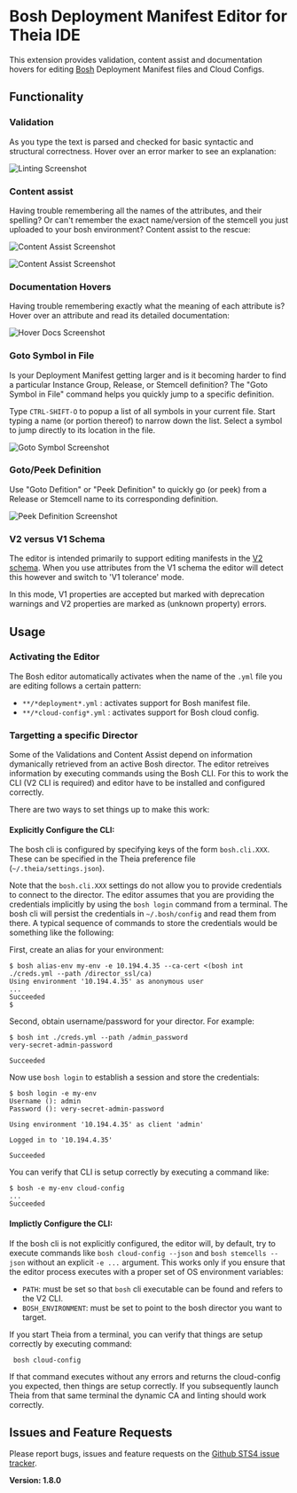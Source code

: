 # Bosh Deployment Manifest Editor for Theia IDE

This extension provides validation, content assist and documentation hovers
for editing [Bosh](https://bosh.io/) Deployment Manifest files and
Cloud Configs.

## Functionality

### Validation

As you type the text is parsed and checked for basic syntactic and structural correctness. Hover over
an error marker to see an explanation:

![Linting Screenshot][linting]

### Content assist

Having trouble remembering all the names of the attributes, and their spelling? Or can't remember
the exact name/version of the stemcell you just uploaded to your bosh environment? Content assist
to the rescue:

![Content Assist Screenshot][ca1]

![Content Assist Screenshot][ca2]

### Documentation Hovers

Having trouble remembering exactly what the meaning of each attribute is? Hover over an attribute and
read its detailed documentation:

![Hover Docs Screenshot][hovers]

### Goto Symbol in File

Is your Deployment Manifest getting larger and is it becoming harder to find a particular Instance Group,
Release, or Stemcell definition? The "Goto Symbol in File" command helps you quickly jump to a specific
definition.

Type `CTRL-SHIFT-O` to popup a list of all symbols in your current file. Start typing a name
(or portion thereof) to narrow down the list. Select a symbol to jump directly to its location in the
file.

![Goto Symbol Screenshot][goto_symbol]

### Goto/Peek Definition

Use "Goto Defition" or "Peek Definition" to quickly go (or peek) from a Release or Stemcell name
to its corresponding definition.

![Peek Definition Screenshot][peek]

### V2 versus V1 Schema

The editor is intended primarily to support editing manifests in the [V2 schema](https://bosh.io/docs/manifest-v2.html).
When you use attributes from the V1 schema the editor will detect this however and switch to 'V1 tolerance' mode.

In this mode, V1 properties are accepted but marked with deprecation warnings and V2 properties are marked as (unknown property)
errors.

## Usage

### Activating the Editor

The Bosh editor automatically activates when the name of the  `.yml` file you are editing
follows a certain pattern:

  - `**/*deployment*.yml` : activates support for Bosh manifest file.
  - `**/*cloud-config*.yml` : activates support for Bosh cloud config.

### Targetting a specific Director

Some of the Validations and Content Assist depend on information dymanically retrieved from an active Bosh director.
The editor retreives information by executing commands using the Bosh CLI. For this to work the CLI (V2
CLI is required) and editor have to be installed and configured correctly.

There are two ways to set things up to make this work:

#### Explicitly Configure the CLI:

The bosh cli is configured by specifying keys of the form `bosh.cli.XXX`. These can be specified in the Theia preference
file (`~/.theia/settings.json`).

Note that the `bosh.cli.XXX` settings do not allow you to provide credentials to connect to the director.
The editor assumes that you are providing the credentials implicitly by using the `bosh login` command from a terminal.
The bosh cli will persist the credentials in `~/.bosh/config` and read them from there. A typical sequence of commands
to store the credentials would be something like the following:

First, create an alias for your environment:

```
$ bosh alias-env my-env -e 10.194.4.35 --ca-cert <(bosh int ./creds.yml --path /director_ssl/ca)
Using environment '10.194.4.35' as anonymous user
...
Succeeded
$
```

Second, obtain username/password for your director. For example:

```
$ bosh int ./creds.yml --path /admin_password
very-secret-admin-password

Succeeded
```

Now use `bosh login` to establish a session and store the credentials:

```
$ bosh login -e my-env
Username (): admin
Password (): very-secret-admin-password

Using environment '10.194.4.35' as client 'admin'

Logged in to '10.194.4.35'

Succeeded
```

You can verify that CLI is setup correctly by executing a command like:

```
$ bosh -e my-env cloud-config
...
Succeeded
```

#### Implictly Configure the CLI:

If the bosh cli is not explicitly configured, the editor will, by default, try to execute commands like `bosh cloud-config --json`
and `bosh stemcells --json` without an explicit `-e ...` argument. This works only if you ensure that the editor
process executes with a proper set of OS environment variables:

- `PATH`: must be set so that `bosh` cli executable can be found and refers to the V2 CLI.
- `BOSH_ENVIRONMENT`: must be set to point to the bosh director you want to target.

If you start Theia from a terminal, you can verify that things are setup correctly by executing command:

     bosh cloud-config

If that command executes without any errors and returns the cloud-config you expected, then things are setup correctly.
If you subsequently launch Theia from that same terminal the dynamic CA and linting should work correctly.

## Issues and Feature Requests

Please report bugs, issues and feature requests on the [Github STS4 issue tracker](https://github.com/spring-projects/sts4/issues).

[linting]:     https://raw.githubusercontent.com/spring-projects/sts4/1bdd6f45aaf779252a2f0203f10da1a67b3c018e/theia-extensions/theia-bosh/bosh/readme-imgs/validation.png
[ca1]:         https://raw.githubusercontent.com/spring-projects/sts4/1bdd6f45aaf779252a2f0203f10da1a67b3c018e/theia-extensions/theia-bosh/bosh/readme-imgs/ca-1.png
[ca2]:         https://raw.githubusercontent.com/spring-projects/sts4/1bdd6f45aaf779252a2f0203f10da1a67b3c018e/theia-extensions/theia-bosh/bosh/readme-imgs/ca-2.png
[hovers]:      https://raw.githubusercontent.com/spring-projects/sts4/1bdd6f45aaf779252a2f0203f10da1a67b3c018e/theia-extensions/theia-bosh/bosh/readme-imgs/hover.png
[peek]:        https://raw.githubusercontent.com/spring-projects/sts4/1bdd6f45aaf779252a2f0203f10da1a67b3c018e/theia-extensions/theia-bosh/bosh/readme-imgs/peek-definition.png
[goto_symbol]: https://raw.githubusercontent.com/spring-projects/sts4/1bdd6f45aaf779252a2f0203f10da1a67b3c018e/theia-extensions/theia-bosh/bosh/readme-imgs/doc-symbol.png


**Version: 1.8.0**
